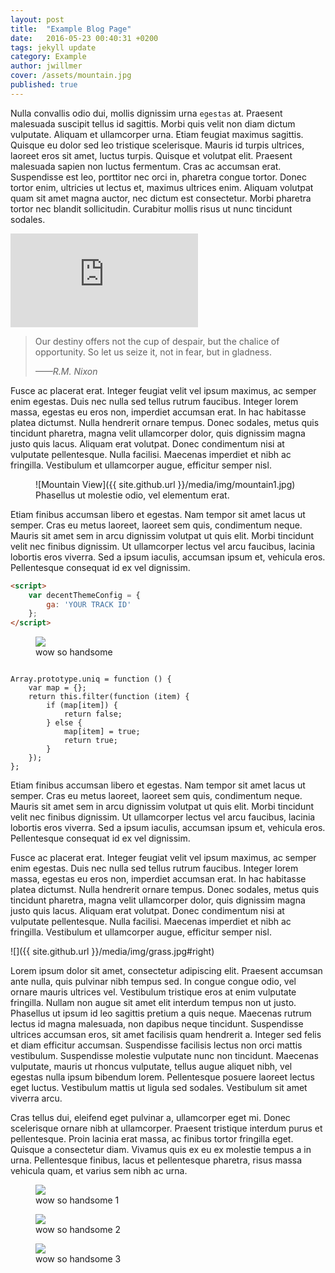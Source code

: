 ```yaml
---
layout: post
title:  "Example Blog Page"
date:   2016-05-23 00:40:31 +0200
tags: jekyll update
category: Example
author: jwillmer
cover: /assets/mountain.jpg
published: true
---
```


Nulla convallis odio dui, mollis dignissim urna `egestas` at. Praesent malesuada suscipit tellus id sagittis. Morbi quis velit non diam dictum vulputate. Aliquam et ullamcorper urna. Etiam feugiat maximus sagittis. Quisque eu dolor sed leo tristique scelerisque. Mauris id turpis ultrices, laoreet eros sit amet, luctus turpis. Quisque et volutpat elit. Praesent malesuada sapien non luctus fermentum. Cras ac accumsan erat. Suspendisse est leo, porttitor nec orci in, pharetra congue tortor. Donec tortor enim, ultricies ut lectus et, maximus ultrices enim. Aliquam volutpat quam sit amet magna auctor, nec dictum est consectetur. Morbi pharetra tortor nec blandit sollicitudin. Curabitur mollis risus ut nunc tincidunt sodales.

<iframe src='https://view.officeapps.live.com/op/embed.aspx?src=http://img.labnol.org/di/PowerPoint.ppt' frameborder='0'></iframe>

> Our destiny offers not the cup of despair, but the chalice of opportunity. So let us seize it, not in fear, but in gladness.
> 
> <cite>——R.M. Nixon</cite>

Fusce ac placerat erat. Integer feugiat velit vel ipsum maximus, ac semper enim egestas. Duis nec nulla sed tellus rutrum faucibus. Integer lorem massa, egestas eu eros non, imperdiet accumsan erat. In hac habitasse platea dictumst. Nulla hendrerit ornare tempus. Donec sodales, metus quis tincidunt pharetra, magna velit ullamcorper dolor, quis dignissim magna justo quis lacus. Aliquam erat volutpat. Donec condimentum nisi at vulputate pellentesque. Nulla facilisi. Maecenas imperdiet et nibh ac fringilla. Vestibulum et ullamcorper augue, efficitur semper nisl.

<figure markdown="1">
![Mountain View]({{ site.github.url }}/media/img/mountain1.jpg)
<figcaption>Phasellus ut molestie odio, vel elementum erat.</figcaption>
</figure>

Etiam finibus accumsan libero et egestas. Nam tempor sit amet lacus ut semper. Cras eu metus laoreet, laoreet sem quis, condimentum neque. Mauris sit amet sem in arcu dignissim volutpat ut quis elit. Morbi tincidunt velit nec finibus dignissim. Ut ullamcorper lectus vel arcu faucibus, lacinia lobortis eros viverra. Sed a ipsum iaculis, accumsan ipsum et, vehicula eros. Pellentesque consequat id ex vel dignissim.

```html
<script>
    var decentThemeConfig = {
        ga: 'YOUR TRACK ID'
    };
</script>
```

<figure class="large" markdown="1">
<img src="{{ site.github.url }}/media/img/mountain2.jpg" />
<figcaption>wow so handsome</figcaption>
</figure>

<pre data-line="5" class="line-numbers language-javascript"><code>
Array.prototype.uniq = function () {
    var map = {};
    return this.filter(function (item) {
        if (map[item]) {
            return false;
        } else {
            map[item] = true;
            return true;
        }
    });
};
</code></pre>

<div class="bg-scroll" style="background-image: url('{{ site.github.url }}/media/img/mountain1.jpg')"></div>

Etiam finibus accumsan libero et egestas. Nam tempor sit amet lacus ut semper. Cras eu metus laoreet, laoreet sem quis, condimentum neque. Mauris sit amet sem in arcu dignissim volutpat ut quis elit. Morbi tincidunt velit nec finibus dignissim. Ut ullamcorper lectus vel arcu faucibus, lacinia lobortis eros viverra. Sed a ipsum iaculis, accumsan ipsum et, vehicula eros. Pellentesque consequat id ex vel dignissim.

Fusce ac placerat erat. Integer feugiat velit vel ipsum maximus, ac semper enim egestas. Duis nec nulla sed tellus rutrum faucibus. Integer lorem massa, egestas eu eros non, imperdiet accumsan erat. In hac habitasse platea dictumst. Nulla hendrerit ornare tempus. Donec sodales, metus quis tincidunt pharetra, magna velit ullamcorper dolor, quis dignissim magna justo quis lacus. Aliquam erat volutpat. Donec condimentum nisi at vulputate pellentesque. Nulla facilisi. Maecenas imperdiet et nibh ac fringilla. Vestibulum et ullamcorper augue, efficitur semper nisl.

![]({{ site.github.url }}/media/img/grass.jpg#right)

Lorem ipsum dolor sit amet, consectetur adipiscing elit. Praesent accumsan ante nulla, quis pulvinar nibh tempus sed. In congue congue odio, vel ornare mauris ultrices vel. Vestibulum tristique eros at enim vulputate fringilla. Nullam non augue sit amet elit interdum tempus non ut justo. Phasellus ut ipsum id leo sagittis pretium a quis neque. Maecenas rutrum lectus id magna malesuada, non dapibus neque tincidunt. Suspendisse ultrices accumsan eros, sit amet facilisis quam hendrerit a. Integer sed felis et diam efficitur accumsan. Suspendisse facilisis lectus non orci mattis vestibulum. Suspendisse molestie vulputate nunc non tincidunt. Maecenas vulputate, mauris ut rhoncus vulputate, tellus augue aliquet nibh, vel egestas nulla ipsum bibendum lorem. Pellentesque posuere laoreet lectus eget luctus. Vestibulum mattis ut ligula sed sodales. Vestibulum sit amet viverra arcu.

Cras tellus dui, eleifend eget pulvinar a, ullamcorper eget mi. Donec scelerisque ornare nibh at ullamcorper. Praesent tristique interdum purus et pellentesque. Proin lacinia erat massa, ac finibus tortor fringilla eget. Quisque a consectetur diam. Vivamus quis ex eu ex molestie tempus a in urna. Pellentesque finibus, lacus et pellentesque pharetra, risus massa vehicula quam, et varius sem nibh ac urna.

<div class="album">
<figure>
<img src="{{ site.github.url }}/media/img/mountain1.jpg" />
<figcaption>wow so handsome 1</figcaption>
</figure>

<figure>
<img src="{{ site.github.url }}/media/img/mountain2.jpg" />
<figcaption>wow so handsome 2</figcaption>
</figure>

<figure>
<img src="{{ site.github.url }}/media/img/mountain3.jpg" />
<figcaption>wow so handsome 3</figcaption>
</figure>

</div>


[jekyll-docs]: http://jekyllrb.com/docs/home
[jekyll-gh]:   https://github.com/jekyll/jekyll
[jekyll-talk]: https://talk.jekyllrb.com/
